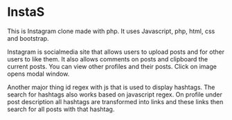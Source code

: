 # InstaS

This is Instagram clone made with php. It uses Javascript, php, html, css and bootstrap.

Instagram is socialmedia site that allows users to upload posts and for other users to like them. It also allows comments on posts and clipboard the current posts. You can view other profiles and their posts. Click on image opens modal window. 

Another major thing id regex with js that is used to display hashtags. The search for hashtags also works based on javascript regex. On profile under post description all hashtags are transformed into links and these links then search for all posts with that hashtag.

